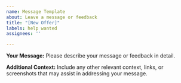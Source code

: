 ```yaml
---
name: Message Template
about: Leave a message or feedback
title: "[New Offer]"
labels: help wanted
assignees: ''

---
```


**Your Message:**
Please describe your message or feedback in detail.

**Additional Context:**
Include any other relevant context, links, or screenshots that may assist in addressing your message.
